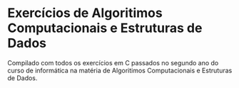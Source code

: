 # Exercícios de Algoritimos Computacionais e Estruturas de Dados
 Compilado com todos os exercícios em C passados no segundo ano do curso de informática na matéria de Algoritimos Computacionais e Estruturas de Dados.
